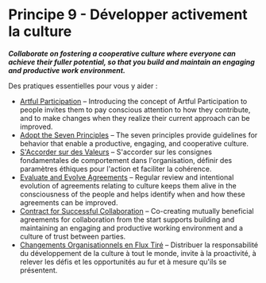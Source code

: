 [:menu-title]: # "Développer Activement la Culture "

# Principe 9 - Développer activement la culture

**_Collaborate on fostering a cooperative culture where everyone can achieve their fuller potential, so that you build and maintain an engaging and productive work environment._**

Des pratiques essentielles pour vous y aider :

- [Artful Participation](section:artful-participation) – Introducing the concept of Artful Participation to people invites them to pay conscious attention to how they contribute, and to make changes when they realize their current approach can be improved.
- [Adopt the Seven Principles](section:adopt-the-seven-principles) – The seven principles provide guidelines for behavior that enable a productive, engaging, and cooperative culture.
- [S'Accorder sur des Valeurs](section:agree-on-values) – S'accorder sur les consignes fondamentales de comportement dans l'organisation, définir des paramètres éthiques pour l'action et faciliter la cohérence.
- [Evaluate and Evolve Agreements](section:evaluate-and-evolve-agreements) – Regular review and intentional evolution of agreements relating to culture keeps them alive in the consciousness of the people and helps identify when and how these agreements can be improved.
- [Contract for Successful Collaboration](section:contract-for-successful-collaboration) – Co-creating mutually beneficial agreements for collaboration from the start supports building and maintaining an engaging and productive working environment and a culture of trust between parties.
- [Changements Organisationnels en Flux Tiré](section:create-a-pull-system-for-organizational-change) – Distribuer la responsabilité du développement de la culture à tout le monde, invite à la proactivité, à relever les défis et les opportunités au fur et à mesure qu'ils se présentent.
